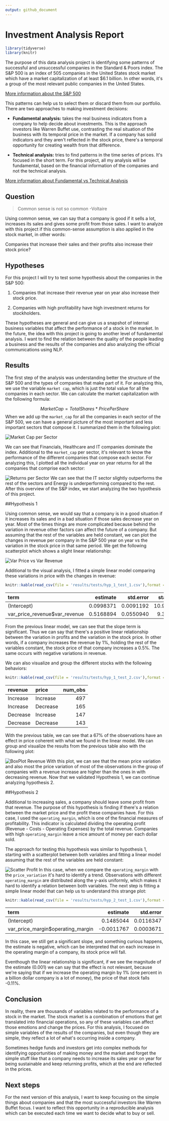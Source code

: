 ```yaml
---
output: github_document
---
```



# Investment Analysis Report


```r
library(tidyverse)
library(knitr)
```

The purpose of this data analysis project is identifying some patterns of successful and unsuccessful companies in the Standard & Poors index. The S&P 500 is an index of 505 companies in the United States stock market which have a market capitalization of at least $6.1 billion. In other words, it's a group of the most relevant public companies in the United States.

[More information about the S&P 500](https://www.investopedia.com/terms/s/sp500.asp)

This patterns can help us to select them or discard them from our portfolio. There are two approaches to making investment decisions:

- **Fundamental analysis:** takes the real business indicators from a company to help decide about investments. This is the approach investors like Warren Buffet use, contrasting the real situation of the business with its temporal price in the market. If a company has solid indicators and they aren't reflected in the stock price, there's a temporal opportunity for creating wealth from that difference.

- **Technical analysis:** tries to find patterns in the time series of prices. It's focused in the short term. For this project, all my analysis will be fundamental, based on the financial information of the companies and not the technical analysis.

[More information about Fundamental vs Technical Analysis ](https://www.investopedia.com/university/technical/techanalysis2.asp)

## Question

> Common sense is not so common -Voltaire

Using common sense, we can say that a company is good if it sells a lot, increases its sales and gives some profit from those sales. I want to analyze with this project if this common-sense assumption is also applied in the stock market, in other words:

Companies that increase their sales and their profits also increase their stock price?


## Hypotheses

For this project I will try to test some hypothesis about the companies in the S&P 500:

1. Companies that increase their revenue year on year also increase their stock price.

2. Companies with high profitability have high investment returns for stockholders.

These hypotheses are general and can give us a snapshot of internal business variables that affect the performance of a stock in the market. In the future, the idea with this project is going to another level of fundamental analysis. I want to find the relation between the quality of the people leading a business and the results of the companies and also analyzing the official communications using NLP.

## Results

The first step of the analysis was understanding better the structure of the S&P 500 and the types of companies that make part of it. For analyzing this, we use the variable `market cap`, which is just the total value for all the companies in each sector. We can calculate the market capitalization with the following formula:

$$MarketCap = TotalShares * PricePerShare$$
When we add up the `market_cap` for all the companies in each sector of the S&P 500, we can have a general picture of the most important and less important sectors that compose it. I summarized them in the following plot:

![Market Cap per Sector](../../results/figures/eda_plot_2.png)

We can see that Financials, Healthcare and IT companies dominate the index. Additional to the `market_cap` per sector, it's relevant to know the performance of the different companies that compose each sector. For analyzing this, I plotted all the individual year on year returns for all the companies that comprise each sector:

![Returns per Sector](../../results/figures/eda_plot_1.png)
We can see that the IT sector slightly outperforms the rest of the sectors and Energy is underperforming compared to the rest. After this overview of the S&P index, we start analyzing the two hypothesis of this project.

##Hypothesis 1

Using common sense, we would say that a company is in a good situation if it increases its sales and in a bad situation if those sales decrease year on year. Most of the times things are more complicated because behind the variation in revenue other factors can affect the future of a company. But assuming that the rest of the variables are held constant, we can plot the changes in revenue per company in the S&P 500 year on year vs the variation in the stock price in that same period. We get the following scatterplot which shows a slight linear relationship:

![Var Price vs Var Revenue](../../results/figures/hyp_1_plot_1.png)

Additional to the visual analysis, I fitted a simple linear model comparing these variations in price with the changes in revenue:


```r
knitr::kable(read_csv(file = 'results/tests/hyp_1_test_1.csv'),format = "markdown")
```



|term                          |  estimate| std.error| statistic| p.value|
|:-----------------------------|---------:|---------:|---------:|-------:|
|(Intercept)                   | 0.0998371| 0.0091192|  10.94804|       0|
|var_price_revenue$var_revenue | 0.5168894| 0.0550940|   9.38195|       0|

From the previous linear model, we can see that the slope term is significant. Thus we can say that there's a positive linear relationship between the variation in profits and the variation in the stock price. In other words, if a company increases the revenue by 1%, holding the rest of the variables constant, the stock price of that company increases a 0.5%. The same occurs with negative variations in revenue.

We can also visualize and group the different stocks with the following behaviors:


```r
knitr::kable(read_csv(file = 'results/tests/hyp_1_test_2.csv'),format = "markdown")
```



|revenue  |price    | num_obs|
|:--------|:--------|-------:|
|Increase |Increase |     497|
|Increase |Decrease |     165|
|Decrease |Increase |     147|
|Decrease |Decrease |     143|
With the previous table, we can see that a 67% of the observations have an effect in price coherent with what we found in the linear model. We can group and visualize the results from the previous table also with the following plot:

![BoxPlot Revenue](../../results/figures/hyp_1_plot_2.png)
With this plot, we can see that the mean price variation and also most the price variation of most of the observations in the group of companies with a revenue increase are higher than the ones in with decreasing revenue.
Now that we validated Hypothesis 1, we can continue analyzing hypothesis 2.


##Hypothesis 2

Additional to increasing sales, a company should leave some profit from that revenue. The purpose of this hypothesis is finding if there's a relation between the market price and the profit these companies have. For this case, I used the `operating_margin`, which is one of the financial measures of profitability. This indicator is calculated dividing the operating profit (Revenue - Costs - Operating Expenses) by the total revenue. Companies with high `operating_margin` leave a nice amount of money per each dollar sold.

The approach for testing this hypothesis was similar to hypothesis 1, starting with a scatterplot between both variables and fitting a linear model assuming that the rest of the variables are held constant:

![Scatter Profit](../../results/figures/hyp_2_plot_1.png)
In this case, when we compare the `operating_margin` with the `price_variation` it's hard to identify a trend. Observations with different `operating_margin` are distributed along the y-axis uniformly, which makes it hard to identify a relation between both variables. The next step is fitting a simple linear model that can help us to understand this strange plot:


```r
knitr::kable(read_csv(file = 'results/tests/hyp_2_test_1.csv'),format = "markdown")
```



|term                              |   estimate| std.error| statistic|   p.value|
|:---------------------------------|----------:|---------:|---------:|---------:|
|(Intercept)                       |  0.1485044| 0.0116347| 12.763926| 0.0000000|
|var_price_margin$operating_margin | -0.0011767| 0.0003671| -3.205148| 0.0013949|
In this case, we still get a significant slope, and something curious happens, the estimate is negative, which can be interpreted that on each increase in the operating margin of a company, its stock price will fall. 

Eventhough the linear relationship is significant, if we see the magnitude of the estimate (0.001) we can say that the effect is not relevant, because we're saying that if we increase the operating margin by 1% (one percent in a billion dollar company is a lot of money), the price of that stock falls -0.11%.

## Conclusion

In reality, there are thousands of variables related to the performance of a stock in the market. The stock market is a combination of emotions that get translated into financial operations, so any of these variables can affect those emotions and change the prices. For this analysis, I focused on simple variables of the results of the companies, but even though they are simple, they reflect a lot of what's occurring inside a company.

Sometimes hedge funds and investors get into complex methods for identifying opportunities of making money and the market and forget the simple stuff like that a company needs to increase its sales year on year for being sustainable and keep returning profits, which at the end are reflected in the prices.

## Next steps

For the next version of this analysis, I want to keep focusing on the simple things about companies and that the most successful investors like Warren Buffet focus. I want to reflect this opportunity in a reproducible analysis which can be executed each time we want to decide what to buy or sell.
